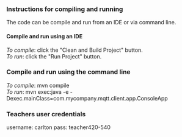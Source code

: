 ### Instructions for compiling and running   
The code can be compile and run from an IDE or via command line.   
   
#### Compile and run using an IDE   
_To compile_: click the "Clean and Build Project" button.   
_To run_: click the "Run Project" button.   
   
### Compile and run using the command line   
_To compile_: mvn compile   
_To run_: mvn exec:java -e -Dexec.mainClass=com.mycompany.mqtt.client.app.ConsoleApp

### Teachers user credentials

username: carlton
pass: teacher420-540